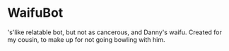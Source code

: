 # WaifuBot
's'like relatable bot, but not as cancerous, and Danny's waifu. Created for my cousin, to make up for not going bowling with him.
